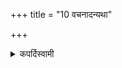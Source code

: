 +++
title = "10 वचनादन्यथा"

+++

<details><summary>कपर्दिस्वामी</summary>


<details>

<details><summary>हरदत्तः</summary>


<details>

<details><summary>Müller</summary>

If it is distinctly stated, it is done in a different way.

#####  Commentary

The vidhi, contained in Sūtra XCII, is therefore called autsargika, general, and liable to exceptions, as when it is said, that he turns to the east.
</details>

<details><summary>थिते</summary>

वचनादन्यथा १०
</details>
